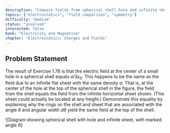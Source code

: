 ```yaml
---
description: "Compare fields from spherical shell hole and infinite sheet"
topics: ["electrostatics", "field comparison", "symmetry"]
difficulty: "medium"
status: "unsolved"
interested: false
book: "Electricity and Magnetism"
chapter: "Electrostatics: Charges and Fields"
---
```


## Problem Statement
The result of Exercise 1.78 is that the electric field at the center of a small hole in a spherical shell equals $\sigma/2\epsilon_0$. This happens to be the same as the field due to an infinite flat sheet with the same density $\sigma$. That is, at the center of the hole at the top of the spherical shell in the figure, the field from the shell equals the field from the infinite horizontal sheet shown. (This sheet could actually be located at any height.) Demonstrate this equality by explaining why the rings on the shell and sheet that are associated with the angle $\theta$ and angular width $d\theta$ yield the same field at the top of the shell.

![Diagram showing spherical shell with hole and infinite sheet, with marked angle θ]

